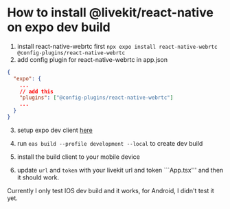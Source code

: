 # How to install @livekit/react-native on expo dev build

1. install react-native-webrtc first ```npx expo install react-native-webrtc @config-plugins/react-native-webrtc```
2. add config plugin for react-native-webrtc in app.json
```json
{
  "expo": {
    ...
    // add this
    "plugins": ["@config-plugins/react-native-webrtc"]
    ...
  }
}
```
3. setup expo dev client [here](https://docs.expo.dev/develop/development-builds/create-a-build/?redirected) 

4. run ```eas build --profile development --local``` to create dev build

5. install the build client to your mobile device 

6. update ```url``` and ```token``` with your livekit url and token ```App.tsx''' and then it should work.


Currently I only test IOS dev build and it works, for Android, I didn't test it yet. 
